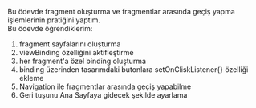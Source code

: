 Bu ödevde fragment oluşturma ve fragmentlar arasında geçiş yapma işlemlerinin pratiğini yaptım. <br>
Bu ödevde öğrendiklerim:
<ol>
	<li>fragment sayfalarını oluşturma</li>
	<li>viewBinding özelliğini aktifleştirme</li>
	<li>her fragment'a özel binding oluşturma</li>
	<li>binding üzerinden tasarımdaki butonlara setOnCliskListener{} özelliği ekleme</li>
	<li>Navigation ile fragmentlar arasında geçiş yapabilme</li>
	<li>Geri tuşunu Ana Sayfaya gidecek şekilde ayarlama</li>
</ol>